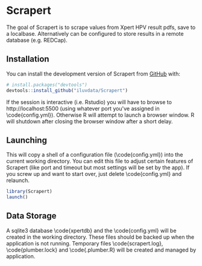
# Scrapert

<!-- badges: start -->
<!-- badges: end -->

The goal of Scrapert is to scrape values from Xpert HPV result pdfs, save to a localbase.  Alternatively can be configured to store results in a remote database (e.g. REDCap).

## Installation

You can install the development version of Scrapert from [GitHub](https://github.com/) with:

``` r
# install.packages("devtools")
devtools::install_github("iluvdata/Scrapert")
```

If the session is interactive (i.e. Rstudio) you will have to browse to http://localhost:5500 (using whatever port you've assigned in \code{config.yml}).  Otherwise R will attempt to launch a browser window. R will shutdown after closing the browser window after a short delay.

## Launching

This will copy a shell of a configuration file (\code{config.yml}) into the current working directory.  You can edit this file to adjust certain features of Scrapert (like port and timeout but most settings will be set by the app).   If you screw up and want to start over, just delete \code{config.yml} and relaunch.

``` r
library(Scrapert)
launch()
```

## Data Storage
A sqlite3 database \code{xpertdb} and the \code{config.yml} will be created in the working directory. These files should be backed up when the application is not running. Temporary files \code{scrapert.log}, \code{plumber.lock} and \code{.plumber.R} will be created and managed by application.
